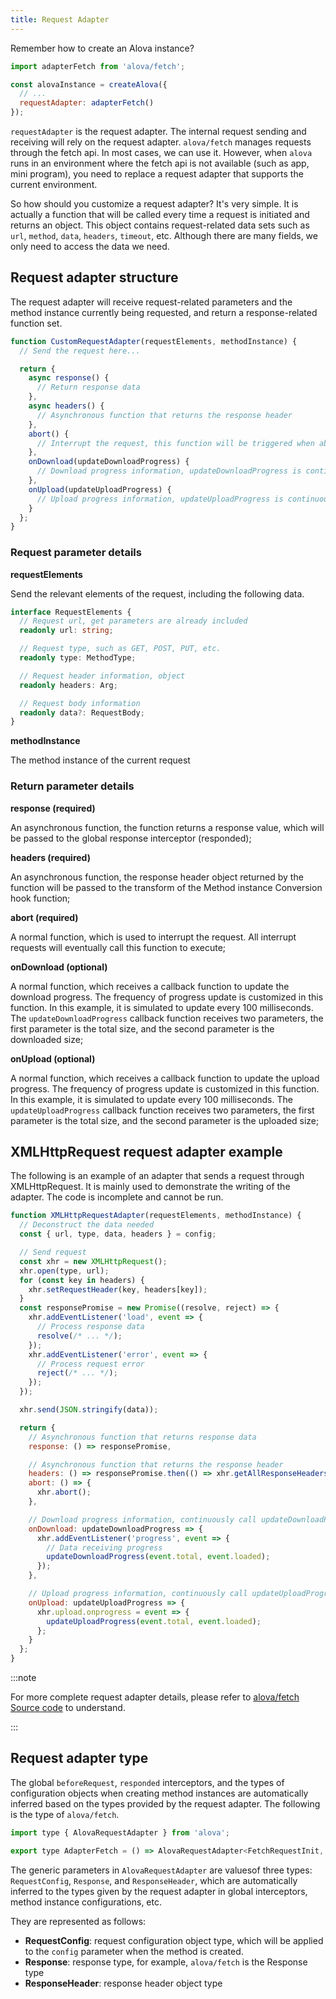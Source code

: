 ```yaml
---
title: Request Adapter
---
```


Remember how to create an Alova instance?

```javascript
import adapterFetch from 'alova/fetch';

const alovaInstance = createAlova({
  // ...
  requestAdapter: adapterFetch()
});
```

`requestAdapter` is the request adapter. The internal request sending and receiving will rely on the request adapter. `alova/fetch` manages requests through the fetch api. In most cases, we can use it. However, when `alova` runs in an environment where the fetch api is not available (such as app, mini program), you need to replace a request adapter that supports the current environment.

So how should you customize a request adapter? It's very simple. It is actually a function that will be called every time a request is initiated and returns an object. This object contains request-related data sets such as `url`, `method`, `data`, `headers`, `timeout`, etc. Although there are many fields, we only need to access the data we need.

## Request adapter structure

The request adapter will receive request-related parameters and the method instance currently being requested, and return a response-related function set.

```javascript
function CustomRequestAdapter(requestElements, methodInstance) {
  // Send the request here...

  return {
    async response() {
      // Return response data
    },
    async headers() {
      // Asynchronous function that returns the response header
    },
    abort() {
      // Interrupt the request, this function will be triggered when abort is called externally
    },
    onDownload(updateDownloadProgress) {
      // Download progress information, updateDownloadProgress is continuously called internally to update the download progress
    },
    onUpload(updateUploadProgress) {
      // Upload progress information, updateUploadProgress is continuously called internally to update the upload progress
    }
  };
}
```

### Request parameter details

**requestElements**

Send the relevant elements of the request, including the following data.

```typescript
interface RequestElements {
  // Request url, get parameters are already included
  readonly url: string;

  // Request type, such as GET, POST, PUT, etc.
  readonly type: MethodType;

  // Request header information, object
  readonly headers: Arg;

  // Request body information
  readonly data?: RequestBody;
}
```

**methodInstance**

The method instance of the current request

### Return parameter details

**response (required)**

An asynchronous function, the function returns a response value, which will be passed to the global response interceptor (responded);

**headers (required)**

An asynchronous function, the response header object returned by the function will be passed to the transform of the Method instance Conversion hook function;

**abort (required)**

A normal function, which is used to interrupt the request. All interrupt requests will eventually call this function to execute;

**onDownload (optional)**

A normal function, which receives a callback function to update the download progress. The frequency of progress update is customized in this function. In this example, it is simulated to update every 100 milliseconds. The `updateDownloadProgress` callback function receives two parameters, the first parameter is the total size, and the second parameter is the downloaded size;

**onUpload (optional)**

A normal function, which receives a callback function to update the upload progress. The frequency of progress update is customized in this function. In this example, it is simulated to update every 100 milliseconds. The `updateUploadProgress` callback function receives two parameters, the first parameter is the total size, and the second parameter is the uploaded size;

## XMLHttpRequest request adapter example

The following is an example of an adapter that sends a request through XMLHttpRequest. It is mainly used to demonstrate the writing of the adapter. The code is incomplete and cannot be run.

```javascript
function XMLHttpRequestAdapter(requestElements, methodInstance) {
  // Deconstruct the data needed
  const { url, type, data, headers } = config;

  // Send request
  const xhr = new XMLHttpRequest();
  xhr.open(type, url);
  for (const key in headers) {
    xhr.setRequestHeader(key, headers[key]);
  }
  const responsePromise = new Promise((resolve, reject) => {
    xhr.addEventListener('load', event => {
      // Process response data
      resolve(/* ... */);
    });
    xhr.addEventListener('error', event => {
      // Process request error
      reject(/* ... */);
    });
  });

  xhr.send(JSON.stringify(data));

  return {
    // Asynchronous function that returns response data
    response: () => responsePromise,

    // Asynchronous function that returns the response header
    headers: () => responsePromise.then(() => xhr.getAllResponseHeaders()),
    abort: () => {
      xhr.abort();
    },

    // Download progress information, continuously call updateDownloadProgress internally to update the download progress
    onDownload: updateDownloadProgress => {
      xhr.addEventListener('progress', event => {
        // Data receiving progress
        updateDownloadProgress(event.total, event.loaded);
      });
    },

    // Upload progress information, continuously call updateUploadProgress internally to update the upload progress
    onUpload: updateUploadProgress => {
      xhr.upload.onprogress = event => {
        updateUploadProgress(event.total, event.loaded);
      };
    }
  };
}
```

:::note

For more complete request adapter details, please refer to [alova/fetch Source code](https://github.com/alovajs/alova/blob/main/packages/alova/src/predefine/adapterFetch.ts) to understand.

:::

## Request adapter type

The global `beforeRequest`, `responded` interceptors, and the types of configuration objects when creating method instances are automatically inferred based on the types provided by the request adapter. The following is the type of `alova/fetch`.

```javascript
import type { AlovaRequestAdapter } from 'alova';

export type AdapterFetch = () => AlovaRequestAdapter<FetchRequestInit, Response, Headers>;
```

The generic parameters in `AlovaRequestAdapter` are values ​​of three types: `RequestConfig`, `Response`, and `ResponseHeader`, which are automatically inferred to the types given by the request adapter in global interceptors, method instance configurations, etc.

They are represented as follows:

- **RequestConfig**: request configuration object type, which will be applied to the `config` parameter when the method is created.
- **Response**: response type, for example, `alova/fetch` is the Response type
- **ResponseHeader**: response header object type
